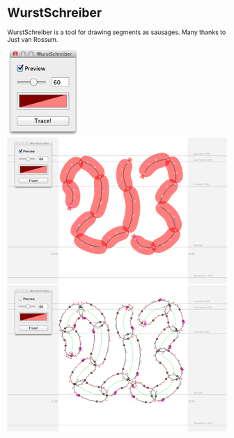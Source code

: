 WurstSchreiber
==================

WurstSchreiber is a tool for drawing segments as sausages.
Many thanks to Just van Rossum.

![UI](UI.png "RoboFontExtension")
![Preview](preview.png "Preview")
![Trace](trace.png "Trace")

